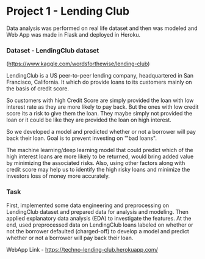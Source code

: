 # Project 1 - Lending Club
Data analysis was performed on real life dataset and then was modeled and Web App was made in Flask and deployed in Heroku.


### Dataset - LendingClub dataset 
(https://www.kaggle.com/wordsforthewise/lending-club)

LendingClub is a US peer-to-peer lending company, headquartered in San Francisco, California. It which do provide loans to its customers mainly on the basis of credit score. 


So customers with high Credit Score are simply provided the loan with low interest rate as they are more likely to pay back. But the ones with low credit score its a risk to give them the loan. They maybe simply not provided the loan or it could be like they are provided the loan on high interest. 


So we developed a model and predicted  whether or not a borrower will pay back their loan. Goal is to prevent investing on '"bad loans". 


The machine learning/deep learning model that could predict which of the high interest loans are more likely to be returned, would bring added value by minimizing the associated risks. Also, using other factors along with credit score may help us to identify the high risky loans and minimize the investors loss of money more accurately.



### Task

First, implemented some data engineering and preprocessing on LendingClub dataset and prepared data for analysis and modeling. 
Then applied explanatory data analysis (EDA) to investigate the features. 
At the end, used preprocessed data on LendingClub loans labeled on whether or not the borrower defaulted (charged-off) to develop a model and predict whether or not a borrower will pay back their loan. 

WebApp Link - https://techno-lending-club.herokuapp.com/

